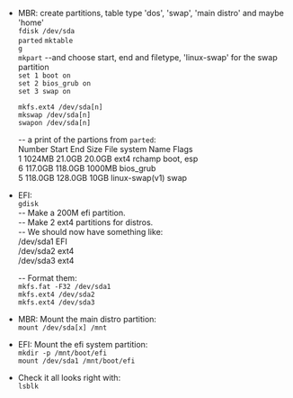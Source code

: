 - MBR: create partitions, table type 'dos', 'swap', 'main distro' and maybe 'home'  
    `fdisk /dev/sda`  
    `parted`
    `mktable`  
    `g`  
    `mkpart` --and choose start, end and filetype, 'linux-swap' for the swap partition  
    `set 1 boot on`  
    `set 2 bios_grub on`  
    `set 3 swap on`  
     
    `mkfs.ext4 /dev/sda[n]`  
    `mkswap /dev/sda[n]`  
    `swapon /dev/sda[n]`  

    -- a print of the partions from `parted`:  
    Number Start   End     Size    File system     Name   Flags  
    1      1024MB  21.0GB  20.0GB  ext4            rchamp boot, esp  
    6      117.0GB 118.0GB 1000MB                         bios_grub  
    5      118.0GB 128.0GB 10GB    linux-swap(v1)         swap  


- EFI:  
    `gdisk`  
    -- Make a 200M efi partition.  
    -- Make 2 ext4 partitions for distros.  
    -- We should now have something like:  
    /dev/sda1 EFI  
    /dev/sda2 ext4  
    /dev/sda3 ext4  

    -- Format them:  
    `mkfs.fat -F32 /dev/sda1`  
    `mkfs.ext4 /dev/sda2`  
    `mkfs.ext4 /dev/sda3`  
 
 
- MBR: Mount the main distro partition:  
    `mount /dev/sda[x] /mnt`  

- EFI: Mount the efi system partition:  
    `mkdir -p /mnt/boot/efi`  
    `mount /dev/sda1 /mnt/boot/efi`  


- Check it all looks right with:  
    `lsblk`  
